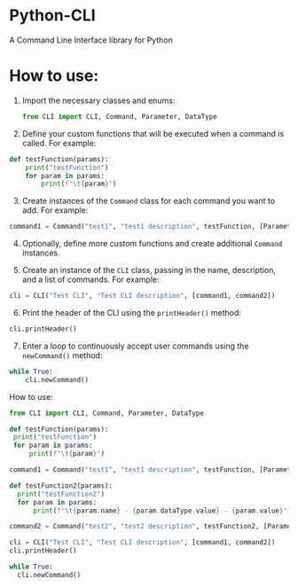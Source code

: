 # Python-CLI
 A Command Line Interface library for Python

# How to use:

1. Import the necessary classes and enums:
   ```python
   from CLI import CLI, Command, Parameter, DataType
   ```
2. Define your custom functions that will be executed when a command is called. For example:
 ```python
 def testFunction(params):
     print("testFunction")     
     for param in params:
         print(f"\t{param}")
 ```

3. Create instances of the `Command` class for each command you want to add. For example:
 ```python
 command1 = Command("test1", "test1 description", testFunction, [Parameter("param1", "param1 description", DataType.STRING), Parameter("param2", "param2 description", DataType.INTEGER)])
 ```

4. Optionally, define more custom functions and create additional `Command` instances.

5. Create an instance of the `CLI` class, passing in the name, description, and a list of commands. For example:
 ```python
 cli = CLI("Test CLI", "Test CLI description", [command1, command2])
 ```

6. Print the header of the CLI using the `printHeader()` method:
 ```python
 cli.printHeader()
 ```

7. Enter a loop to continuously accept user commands using the `newCommand()` method:
 ```python
 while True:
     cli.newCommand()
 ```
How to use:
```python
from CLI import CLI, Command, Parameter, DataType

def testFunction(params):
 print("testFunction")     
 for param in params:
     print(f"\t{param}")

command1 = Command("test1", "test1 description", testFunction, [Parameter("param1", "param1 description", DataType.STRING), Parameter("param2", "param2 description", DataType.INTEGER)])

def testFunction2(params):
  print("testFunction2")
  for param in params:
      print(f"\t{param.name} - {param.dataType.value} - {param.value}")

command2 = Command("test2", "test2 description", testFunction2, [Parameter("param1", "param1 description", DataType.STRING), Parameter("param2", "param2 description", DataType.INTEGER)])

cli = CLI("Test CLI", "Test CLI description", [command1, command2])
cli.printHeader()

while True:
  cli.newCommand()
```